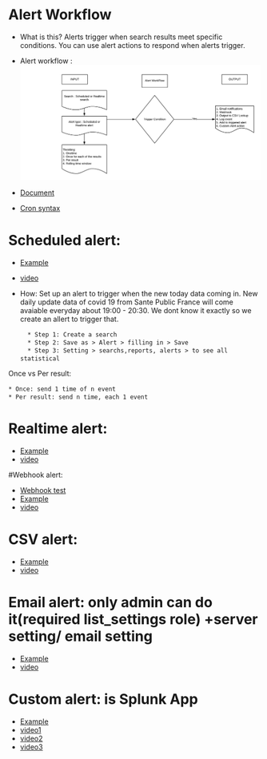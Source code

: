 # Alert Workflow
* What is this? Alerts trigger when search results meet specific conditions. You can use alert actions to respond when alerts trigger.

* Alert workflow :
![](image./Alert_workflow.png)

* [Document](https://docs.splunk.com/Documentation/Splunk/8.0.2/Alert/AlertWorkflowOverview)
* [Cron syntax](https://crontab.guru/)

# Scheduled alert:
* [Example](https://docs.splunk.com/Documentation/Splunk/8.0.2/Alert/Alertexamples)
* [video](https://www.youtube.com/watch?v=fXrva45eYFk)
* How: Set up an alert to trigger when the new today data coming in. New daily update data of covid 19 from Sante Public France will come avaiable everyday about 19:00 - 20:30. We dont know it exactly so we create an allert to trigger that. 

		* Step 1: Create a search
		* Step 2: Save as > Alert > filling in > Save
		* Step 3: Setting > searchs,reports, alerts > to see all statistical  
		
Once vs Per result:

	* Once: send 1 time of n event
	* Per result: send n time, each 1 event

# Realtime alert:
* [Example](https://docs.splunk.com/Documentation/Splunk/8.0.2/Alert/Alertexamples)
* [video](https://www.youtube.com/watch?v=bcVfgaZLHjk)

#Webhook alert:
* [Webhook test](https://webhook.site/#!/416320f6-0fe9-423d-a8bc-fe5f1f6577fc)
* [Example](https://docs.splunk.com/Documentation/Splunk/8.0.2/Alert/Webhooks)
* [video](https://www.youtube.com/watch?v=IBgwfJMsXhw)

# CSV alert:
* [Example](https://docs.splunk.com/Documentation/Splunk/8.0.2/Alert/OutputToCSVLookup)
* [video](https://www.youtube.com/watch?v=r8g9kRFKvio)

# Email alert: only admin can do it(required list_settings role) +server setting/ email setting
* [Example](https://docs.splunk.com/Documentation/Splunk/8.0.2/Alert/EmailNotificationTokens)
* [video](https://www.youtube.com/watch?v=y1wTWjkUvJk)

# Custom alert: is Splunk App
* [Example](https://docs.splunk.com/Documentation/Splunk/8.0.2/Alert/CreateCustomAlerts)
* [video1](https://www.youtube.com/watch?v=UqJAc7rpFmQ)
* [video2](https://www.youtube.com/watch?v=OT11XMB8Bu0)
* [video3](https://www.youtube.com/watch?v=ZvzTowF9v9I)







